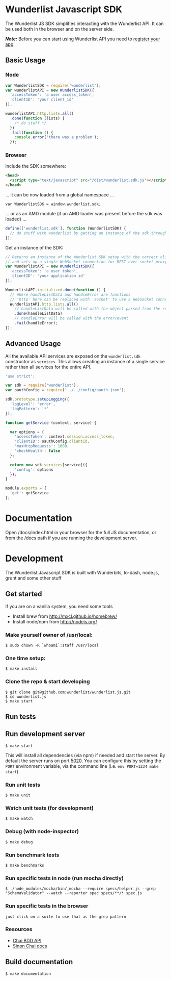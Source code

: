 # Wunderlist Javascript SDK

The Wunderlist JS SDK simplifies interacting with the Wunderlist API.
It can be used both in the browser and on the server side.

***Note:*** Before you can start using Wunderlist API you need to [register your app](https://developer.wunderlist.com).

## Basic Usage

### Node

```javascript
var WunderlistSDK = require('wunderlist');
var wunderlistAPI = new WunderlistSDK({
  'accessToken': 'a user access_token',
  'clientID': 'your client_id'
});

wunderlistAPI.http.lists.all()
  .done(function (lists) {
    /* do stuff */
  })
  .fail(function () {
    console.error('there was a problem');
  });
```

### Browser

Include the SDK somewhere:
```html
<head>
  <script type="text/javascript" src="/dist/wunderlist.sdk.js"></script>
</head>
```
... it can be now loaded from a global namespace ...
```
var WunderlistSDK = window.wunderlist.sdk;
```
... or as an AMD module (if an AMD loader was present before the sdk was loaded) ...

```javascript
define(['wunderlist.sdk'], function (WunderlistSDK) {
  // do stuff with wunderlist by getting an instance of the sdk through WunderlistSDK#start
});
```

Get an instance of the SDK:
```javascript
// Returns an instance of the Wunderlist SDK setup with the correct client ID and user access token
// and sets up a single WebSocket connection for REST over socket proxying
var WunderlistAPI = new WunderlistSDK({
  'accessToken': 'a user token',
  'clientID': 'your application id'
});

WunderlistAPI.initialized.done(function () {
  // Where handleListData and handleError are functions
  // 'http' here can be replaced with 'socket' to use a WebSocket connection for all requests
  WunderlistAPI.http.lists.all()
    // handleListData will be called with the object parsed from the response JSON
    .done(handleListData)
    // handleError will be called with the error/event
    .fail(handleError);
});
```

## Advanced Usage

All the available API services are exposed on the `wunderlist.sdk` constructor as `services`.
This allows creating an instance of a single service rather than all services for the entire API.

```javascript
'use strict';

var sdk = require('wunderlist');
var oauthConfig = require('../../config/oauth.json');

sdk.prototype.setupLogging({
  'logLevel': 'error',
  'logPattern': '*'
});

function getService (context, service) {

  var options = {
    'accessToken': context.session.access_token,
    'clientID': oauthConfig.clientId,
    'maxHttpRequests': 1000,
    'checkHealth': false
  };

  return new sdk.services[service]({
    'config': options
  });
}

module.exports = {
  'get': getService
};

```

# Documentation

Open /docs/index.html in your browser for the full JS documentation, or from the /docs path if you are running the development server.

# Development

The Wunderlist Javascript SDK is built with Wunderbits, lo-dash, node.js, grunt and some other stuff

## Get started

If you are on a vanilla system, you need some tools
* Install brew from http://mxcl.github.io/homebrew/
* Install node/npm from http://nodejs.org/

### Make yourself owner of /usr/local:

    $ sudo chown -R `whoami`:staff /usr/local

### One time setup:

    $ make install

### Clone the repo & start developing

    $ git clone git@github.com:wunderlist/wunderlist.js.git
    $ cd wunderlist.js
    $ make start

## Run tests

## Run development server

    $ make start

This will install all dependencies (via npm) if needed and start the server. By default the server runs on port [5020](http://localhost:5020/). You can configure this by setting the `PORT` environment variable, via the command line (i.e. `env PORT=1234 make start`).

### Run unit tests

    $ make unit

### Watch unit tests (for development)

    $ make watch

### Debug (with node-inspector)

    $ make debug

### Run benchmark tests

    $ make benchmarks

### Run specific tests in node (run mocha directly)
	$ ./node_modules/mocha/bin/_mocha --require specs/helper.js --grep "SchemaValidator" --watch --reporter spec specs/**/*.spec.js

### Run specific tests in the browser
	just click on a suite to use that as the grep pattern

### Resources
  - [Chai BDD API](http://chaijs.com/api/bdd)
  - [Sinon Chai docs](https://github.com/domenic/sinon-chai)

## Build documentation

    $ make documentation
